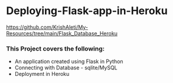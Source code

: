 # Deploying-Flask-app-in-Heroku
https://github.com/KrishAleti/My-Resources/tree/main/Flask_Database_Heroku

### This Project covers the following:
* An application created using Flask in Python
* Connecting with Database - sqlite/MySQL
* Deployment in Heroku
